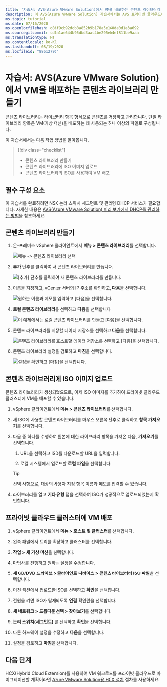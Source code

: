 ```yaml
---
title: '자습서: AVS(Azure VMware Solution)에서 VM을 배포하는 콘텐츠 라이브러리 만들기'
description: 이 AVS(Azure VMware Solution) 자습서에서는 AVS 프라이빗 클라우드에서 VM을 배포하는 콘텐츠 라이브러리를 만듭니다.
ms.topic: tutorial
ms.date: 07/16/2020
ms.openlocfilehash: d86f9cb92dcb8a852b9b178a5e160da0d1a3a692
ms.sourcegitcommit: cd0a1ae644b95dbd3aac4be295eb4ef811be9aaa
ms.translationtype: HT
ms.contentlocale: ko-KR
ms.lasthandoff: 08/19/2020
ms.locfileid: "88612795"
---
```

# <a name="tutorial-create-a-content-library-to-deploy-vms-in-azure-vmware-solution-avs"></a>자습서: AVS(Azure VMware Solution)에서 VM을 배포하는 콘텐츠 라이브러리 만들기

콘텐츠 라이브러리는 라이브러리 항목 형식으로 콘텐츠를 저장하고 관리합니다. 단일 라이브러리 항목은 VM(가상 머신)을 배포하는 데 사용되는 하나 이상의 파일로 구성됩니다. 
 
이 자습서에서는 다음 작업 방법을 알아봅니다.
> [!div class="checklist"]
> * 콘텐츠 라이브러리 만들기
> * 콘텐츠 라이브러리에 ISO 이미지 업로드
> * 콘텐츠 라이브러리의 ISO를 사용하여 VM 배포

## <a name="prerequisites"></a>필수 구성 요소

이 자습서를 완료하려면 NSX 논리 스위치 세그먼트 및 관리형 DHCP 서비스가 필요합니다.  자세한 내용은 [AVS(Azure VMware Solution) 미리 보기에서 DHCP를 관리하는 방법](manage-dhcp.md)을 참조하세요.

## <a name="create-a-content-library"></a>콘텐츠 라이브러리 만들기

1. 온-프레미스 vSphere 클라이언트에서 **메뉴 > 콘텐츠 라이브러리**를 선택합니다.

   ![메뉴 -> 콘텐츠 라이브러리 선택](./media/content-library/vsphere-menu-content-libraries.png)

1. **추가** 단추를 클릭하여 새 콘텐츠 라이브러리를 만듭니다.

   ![[추가] 단추를 클릭하여 새 콘텐츠 라이브러리를 만듭니다.](./media/content-library/create-new-content-library.png)

1. 이름을 지정하고, vCenter 서버의 IP 주소를 확인하고, **다음**을 선택합니다.

   ![원하는 이름과 메모를 입력하고 [다음]을 선택합니다.](./media/content-library/new-content-library-step1.png)

1. **로컬 콘텐츠 라이브러리**를 선택하고 **다음**을 선택합니다.

   ![이 예제에서는 로컬 콘텐츠 라이브러리를 만들고 [다음]을 선택합니다.](./media/content-library/new-content-library-step2.png)

1. 콘텐츠 라이브러리를 저장할 데이터 저장소를 선택하고 **다음**를 선택합니다.

   ![콘텐츠 라이브러리를 호스트할 데이터 저장소를 선택하고 [다음]을 선택합니다.](./media/content-library/new-content-library-step3.png)

1. 콘텐츠 라이브러리 설정을 검토하고 **마침**을 선택합니다.

   ![설정을 확인하고 [마침]을 선택합니다.](./media/content-library/new-content-library-step4.png)

## <a name="upload-an-iso-image-to-the-content-library"></a>콘텐츠 라이브러리에 ISO 이미지 업로드

콘텐츠 라이브러리가 생성되었으므로, 이제 ISO 이미지를 추가하여 프라이빗 클라우드 클러스터에 VM을 배포할 수 있습니다. 

1. vSphere 클라이언트에서 **메뉴 > 콘텐츠 라이브러리**를 선택합니다.

1. 새 ISO에 사용할 콘텐츠 라이브러리를 마우스 오른쪽 단추로 클릭하고 **항목 가져오기**를 선택합니다.

1. 다음 중 하나를 수행하여 원본에 대한 라이브러리 항목을 가져온 다음, **가져오기**를 선택합니다.
   1. URL을 선택하고 ISO를 다운로드할 URL을 입력합니다.

   1. 로컬 시스템에서 업로드할 **로컬 파일**을 선택합니다.

   > [!TIP]
   > 선택 사항으로, 대상의 사용자 지정 항목 이름과 메모를 입력할 수 있습니다.

1. 라이브러리를 열고 **기타 유형** 탭을 선택하여 ISO가 성공적으로 업로드되었는지 확인합니다.


## <a name="deploy-a-vm-to-a-private-cloud-cluster"></a>프라이빗 클라우드 클러스터에 VM 배포

1. vSphere 클라이언트에서 **메뉴 > 호스트 및 클러스터**를 선택합니다.

1. 왼쪽 패널에서 트리를 확장하고 클러스터를 선택합니다.

1. **작업 > 새 가상 머신**을 선택합니다.

1. 마법사를 진행하고 원하는 설정을 수정합니다.

1. **새 CD/DVD 드라이브 > 클라이언트 디바이스 > 콘텐츠 라이브러리 ISO 파일**을 선택합니다.

1. 이전 섹션에서 업로드한 ISO를 선택하고 **확인**을 선택합니다.

1. 전원을 켜면 ISO가 탑재되도록 **연결** 확인란을 선택합니다.

1. **새 네트워크 > 드롭다운 선택 > 찾아보기**를 선택합니다.

1. **논리 스위치(세그먼트)** 를 선택하고 **확인**을 선택합니다.

1. 다른 하드웨어 설정을 수정하고 **다음**을 선택합니다.

1. 설정을 검토하고 **마침**을 선택합니다.


## <a name="next-steps"></a>다음 단계

HCX(Hybrid Cloud Extension)를 사용하여 VM 워크로드를 프라이빗 클라우드로 마이그레이션할 계획이라면 [Azure VMware Solution용 HCX 설치](hybrid-cloud-extension-installation.md) 절차를 사용하세요.

<!-- LINKS - external-->

<!-- LINKS - internal -->
